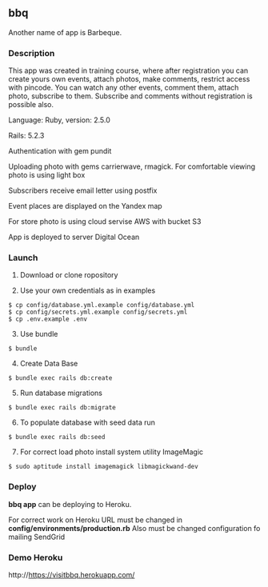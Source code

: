 ## bbq 
Another name of app is Barbeque.

### Description
This app was created in training course, where after registration you can create yours own events, attach photos, make comments, restrict access with pincode. You can watch any other events, comment them, attach photo, subscribe to them. Subscribe and comments without registration is possible also.

Language: Ruby, version: 2.5.0

Rails: 5.2.3

Authentication with gem pundit

Uploading photo with gems carrierwave, rmagick. For comfortable viewing photo is using light box

Subscribers receive email letter using postfix

Event places are displayed on the Yandex map

For store photo is using cloud servise AWS with bucket S3

App is deployed to server Digital Ocean

### Launch
1. Download or clone ropository

2. Use your own credentials as in examples
```
$ cp config/database.yml.example config/database.yml
$ cp config/secrets.yml.example config/secrets.yml
$ cp .env.example .env
```
3. Use bundle
```
$ bundle
```

4. Create Data Base
```
$ bundle exec rails db:create
```
5. Run database migrations
```
$ bundle exec rails db:migrate
```
6. To populate database with seed data run
```
$ bundle exec rails db:seed
```
7. For correct load photo install system utility ImageMagic
```
$ sudo aptitude install imagemagick libmagickwand-dev
```

### Deploy
**bbq app** can be deploying to Heroku. 

For correct work on Heroku URL must be changed in **config/environments/production.rb**
Also must be changed configuration fo mailing SendGrid

### Demo Heroku

http://https://visitbbq.herokuapp.com/
